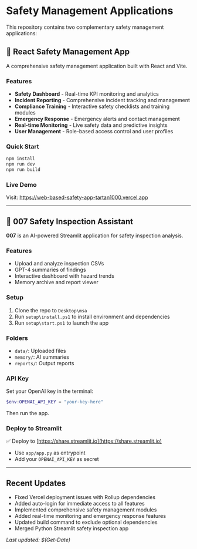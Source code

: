 # Safety Management Applications

This repository contains two complementary safety management applications:

## 🚀 React Safety Management App

A comprehensive safety management application built with React and Vite.

### Features
- **Safety Dashboard** - Real-time KPI monitoring and analytics
- **Incident Reporting** - Comprehensive incident tracking and management
- **Compliance Training** - Interactive safety checklists and training modules
- **Emergency Response** - Emergency alerts and contact management
- **Real-time Monitoring** - Live safety data and predictive insights
- **User Management** - Role-based access control and user profiles

### Quick Start
```bash
npm install
npm run dev
npm run build
```

### Live Demo
Visit: https://web-based-safety-app-tartan1000.vercel.app

---

## 🤖 007 Safety Inspection Assistant

**007** is an AI-powered Streamlit application for safety inspection analysis.

### Features
- Upload and analyze inspection CSVs
- GPT-4 summaries of findings
- Interactive dashboard with hazard trends
- Memory archive and report viewer

### Setup
1. Clone the repo to `Desktop\msa`
2. Run `setup\install.ps1` to install environment and dependencies
3. Run `setup\start.ps1` to launch the app

### Folders
- `data/`: Uploaded files
- `memory/`: AI summaries
- `reports/`: Output reports

### API Key
Set your OpenAI key in the terminal:
```powershell
$env:OPENAI_API_KEY = "your-key-here"
```
Then run the app.

### Deploy to Streamlit
✅ Deploy to [https://share.streamlit.io](https://share.streamlit.io)
- Use `app/app.py` as entrypoint
- Add your `OPENAI_API_KEY` as secret

---

## Recent Updates

- Fixed Vercel deployment issues with Rollup dependencies
- Added auto-login for immediate access to all features
- Implemented comprehensive safety management modules
- Added real-time monitoring and emergency response features
- Updated build command to exclude optional dependencies
- Merged Python Streamlit safety inspection app

*Last updated: $(Get-Date)*
